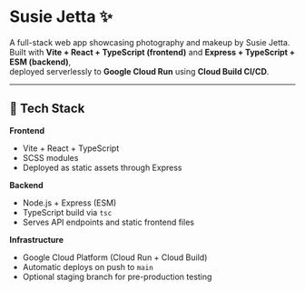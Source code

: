 # Susie Jetta ✨
A full-stack web app showcasing photography and makeup by Susie Jetta.  
Built with **Vite + React + TypeScript (frontend)** and **Express + TypeScript + ESM (backend)**,  
deployed serverlessly to **Google Cloud Run** using **Cloud Build CI/CD**.

---

## 🧠 Tech Stack
**Frontend**
- Vite + React + TypeScript
- SCSS modules
- Deployed as static assets through Express

**Backend**
- Node.js + Express (ESM)
- TypeScript build via `tsc`
- Serves API endpoints and static frontend files

**Infrastructure**
- Google Cloud Platform (Cloud Run + Cloud Build)
- Automatic deploys on push to `main`
- Optional staging branch for pre-production testing